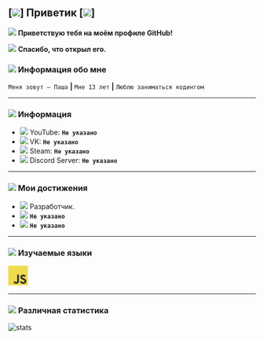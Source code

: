 ## [<img height="20" src="https://cdn.icon-icons.com/icons2/2962/PNG/512/apple_nature_leaf_fruit_icon_186015.png">] Приветик [<img height="20" src="https://cdn.icon-icons.com/icons2/2962/PNG/512/apple_nature_leaf_fruit_icon_186015.png">]

<img height="18" src="https://cdn.icon-icons.com/icons2/2954/PNG/512/pin_angle_icon_184767.png"> __**Приветствую тебя на мoём профиле GitHub!**__

<img height="18" src="https://cdn.icon-icons.com/icons2/2954/PNG/512/pin_angle_icon_184767.png"> __**Спасибо, что открыл его.**__

### <img height="16" src="https://cdn.icon-icons.com/icons2/935/PNG/512/user-info-interface-symbol-with-text-lines-at-right-side_icon-icons.com_73114.png"> Информация обо мне
`Меня зовут — Паша` **|** 
`Мне 13 лет` **|** 
`Люблю заниматься кодингом`

---
### <img height="17" src="https://cdn.icon-icons.com/icons2/2346/PNG/512/info_information_icon_142931.png"> Информация
- <img height="15" src="https://cdn.icon-icons.com/icons2/836/PNG/512/Youtube_icon-icons.com_66802.png"> YouTube: __**``Не указано``**__
- <img height="15" src="https://cdn.icon-icons.com/icons2/1121/PNG/512/1486147202-social-media-circled-network10_79475.png"> VK: __**``Не указано``**__
- <img height="15" src="https://cdn.icon-icons.com/icons2/2389/PNG/512/steam_logo_icon_144844.png"> Steam: __**``Не указано``**__
- <img height="15" src="https://cdn.icon-icons.com/icons2/2108/PNG/512/discord_icon_130958.png"> Discord Server: __**``Не указано``**__

---
### <img height="20" src="https://cdn.icon-icons.com/icons2/2574/PNG/512/reward_winner_achievements_achievement_icon_153862.png"> Мои достижения
- <img height="18" src="https://cdn.icon-icons.com/icons2/2107/PNG/512/file_type_light_js_icon_130458.png"> Разработчик.
- <img height="14" src="https://cdn.icon-icons.com/icons2/2621/PNG/512/gui_check_no_icon_157196.png"> __**``Не указано``**__
- <img height="14" src="https://cdn.icon-icons.com/icons2/2621/PNG/512/gui_check_no_icon_157196.png"> __**``Не указано``**__

---
### <img height="16" src="https://cdn.icon-icons.com/icons2/1369/PNG/512/-language_89801.png"> **Изучаемые языки**

<img height="40" src="https://raw.githubusercontent.com/github/explore/80688e429a7d4ef2fca1e82350fe8e3517d3494d/topics/javascript/javascript.png">

---
### <img height="16" src="https://cdn.icon-icons.com/icons2/1206/PNG/512/1491254488-chartflexibledatestatstatistics_82950.png"> **Различная статистика**

![stats](https://github-readme-stats.vercel.app/api?username=ViNardle&show_icons=true&theme=dark&locale=ru)
<br />
<a href="https://wakatime.com/@ViNardle">
</a>
